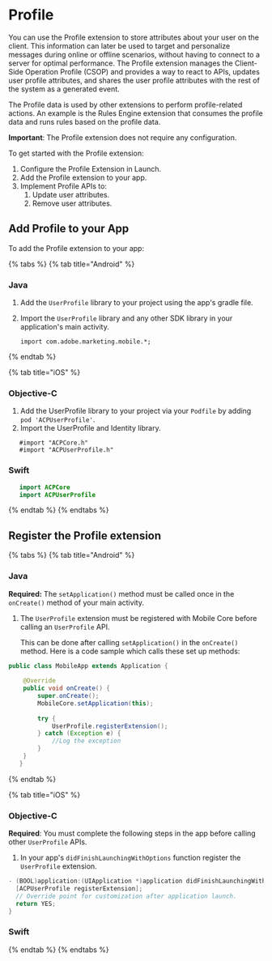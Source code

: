 # Profile

You can use the Profile extension to store attributes about your user on the client. This information can later be used to target and personalize messages during online or offline scenarios, without having to connect to a server for optimal performance. The Profile extension manages the Client-Side Operation Profile \(CSOP\) and provides a way to react to APIs, updates user profile attributes, and shares the user profile attributes with the rest of the system as a generated event.

The Profile data is used by other extensions to perform profile-related actions. An example is the Rules Engine extension that consumes the profile data and runs rules based on the profile data.

**Important**: The Profile extension does not require any configuration.

To get started with the Profile extension:

1. Configure the Profile Extension in Launch.
2. Add the Profile extension to your app.
3. Implement Profile APIs to:
   1. Update user attributes.
   2. Remove user attributes.

## Add Profile to your App

To add the Profile extension to your app:

{% tabs %}
{% tab title="Android" %}
### Java

1. Add the `UserProfile` library to your project using the app's gradle file.
2. Import the `UserProfile` library and any other SDK library in your application's main activity.

   ```text
   import com.adobe.marketing.mobile.*;
   ```
{% endtab %}

{% tab title="iOS" %}
### Objective-C

1. Add the UserProfile library to your project via your `Podfile` by adding `pod 'ACPUserProfile'`.
2. Import the UserProfile and Identity library.   

```text
   #import "ACPCore.h"
   #import "ACPUserProfile.h"
```

### Swift

```swift
   import ACPCore
   import ACPUserProfile
```
{% endtab %}
{% endtabs %}

## Register the Profile extension

{% tabs %}
{% tab title="Android" %}
### Java

**Required:** The `setApplication()` method must be called once in the `onCreate()` method of your main activity. 

1. The `UserProfile` extension must be registered with Mobile Core before calling an `UserProfile` API.

   This can be done after calling  `setApplication()` in the `onCreate()` method. Here is a code sample which calls these set up methods:

```java
public class MobileApp extends Application {
​
    @Override
    public void onCreate() {
        super.onCreate();
        MobileCore.setApplication(this);
​
        try {
            UserProfile.registerExtension();
        } catch (Exception e) {
            //Log the exception
        }
    }
   }
```
{% endtab %}

{% tab title="iOS" %}
### Objective-C

**Required**: You must complete the following steps in the app before calling other `UserProfile` APIs.

1. In your app's `didFinishLaunchingWithOptions` function register the `UserProfile` extension.

```objectivec
- (BOOL)application:(UIApplication *)application didFinishLaunchingWithOptions:(NSDictionary *)launchOptions {
  [ACPUserProfile registerExtension];
  // Override point for customization after application launch.
  return YES;
}
```

### Swift
{% endtab %}
{% endtabs %}

